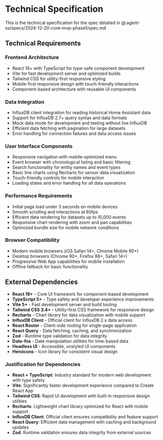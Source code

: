 # Technical Specification

This is the technical specification for the spec detailed in @.agent-os/specs/2024-12-20-core-mvp-phase1/spec.md

## Technical Requirements

### Frontend Architecture
- React 18+ with TypeScript for type-safe component development
- Vite for fast development server and optimized builds
- Tailwind CSS for utility-first responsive styling
- Mobile-first responsive design with touch-friendly interactions
- Component-based architecture with reusable UI components

### Data Integration
- InfluxDB client integration for reading historical Home Assistant data
- Support for InfluxDB 2.7+ query syntax and data formats
- Mock data mode for development and testing without live InfluxDB
- Efficient data fetching with pagination for large datasets
- Error handling for connection failures and data access issues

### User Interface Components
- Responsive navigation with mobile-optimized menu
- Event browser with chronological listing and basic filtering
- Search functionality for entity names and event types
- Basic line charts using Recharts for sensor data visualization
- Touch-friendly controls for mobile interaction
- Loading states and error handling for all data operations

### Performance Requirements
- Initial page load under 3 seconds on mobile devices
- Smooth scrolling and interactions at 60fps
- Efficient data rendering for datasets up to 10,000 events
- Responsive chart rendering with zoom and pan capabilities
- Optimized bundle size for mobile network conditions

### Browser Compatibility
- Modern mobile browsers (iOS Safari 14+, Chrome Mobile 90+)
- Desktop browsers (Chrome 90+, Firefox 88+, Safari 14+)
- Progressive Web App capabilities for mobile installation
- Offline fallback for basic functionality

## External Dependencies

- **React 18+** - Core UI framework for component-based development
- **TypeScript 5+** - Type safety and developer experience improvements
- **Vite 5+** - Fast development server and build tooling
- **Tailwind CSS 3.4+** - Utility-first CSS framework for responsive design
- **Recharts** - Chart library for data visualization with mobile support
- **InfluxDB Client** - Official client for InfluxDB 2.x data access
- **React Router** - Client-side routing for single-page application
- **React Query** - Data fetching, caching, and synchronization
- **Zod** - Runtime type validation for data integrity
- **Date-fns** - Date manipulation utilities for time-based data
- **Headless UI** - Accessible, unstyled UI components
- **Heroicons** - Icon library for consistent visual design

### Justification for Dependencies
- **React + TypeScript**: Industry standard for modern web development with type safety
- **Vite**: Significantly faster development experience compared to Create React App
- **Tailwind CSS**: Rapid UI development with built-in responsive design utilities
- **Recharts**: Lightweight chart library optimized for React with mobile support
- **InfluxDB Client**: Official client ensures compatibility and feature support
- **React Query**: Efficient data management with caching and background updates
- **Zod**: Runtime validation ensures data integrity from external sources

